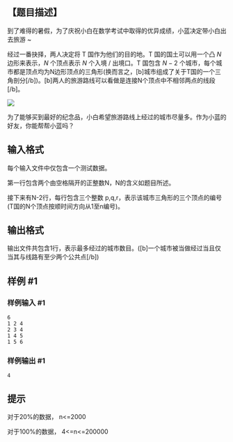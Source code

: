 ## 【题目描述】

到了难得的暑假，为了庆祝小白在数学考试中取得的优异成绩，小蓝决定带小白出去旅游 ~

经过一番抉择，两人决定将 T 国作为他们的目的地。T 国的国土可以用一个凸 $N$ 边形来表示，$N$ 个顶点表示 $N$ 个入境 / 出境口。T 国包含 $N-2$ 个城市，每个城市都是顶点均为N边形顶点的三角形(换而言之，[b]城市组成了关于T国的一个三角剖分[/b])。[b]两人的旅游路线可以看做是连接N个顶点中不相邻两点的线段[/b]。

![](https://molmin.github.io/problem/15/1.png) 

为了能够买到最好的纪念品，小白希望旅游路线上经过的城市尽量多。作为小蓝的好友，你能帮帮小蓝吗？

## 输入格式

每个输入文件中仅包含一个测试数据。

第一行包含两个由空格隔开的正整数N，N的含义如题目所述。

接下来有N-2行，每行包含三个整数 p,q,r，表示该城市三角形的三个顶点的编号(T国的N个顶点按顺时间方向从1至n编号)。

## 输出格式

输出文件共包含1行，表示最多经过的城市数目。([b]一个城市被当做经过当且仅当其与线路有至少两个公共点[/b])

## 样例 #1

### 样例输入 #1

```
6
1 2 4
2 3 4
1 4 5
1 5 6
```

### 样例输出 #1

```
4
```

## 提示

对于20%的数据， n<=2000

对于100%的数据， 4<=n<=200000
